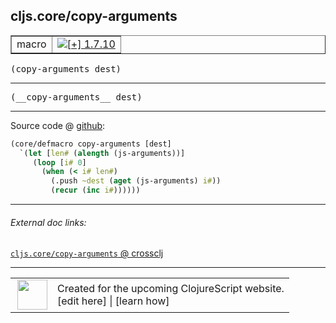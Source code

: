 ## cljs.core/copy-arguments



 <table border="1">
<tr>
<td>macro</td>
<td><a href="https://github.com/cljsinfo/cljs-api-docs/tree/1.7.10"><img valign="middle" alt="[+] 1.7.10" title="Added in 1.7.10" src="https://img.shields.io/badge/+-1.7.10-lightgrey.svg"></a> </td>
</tr>
</table>

<samp>(copy-arguments dest)</samp><br>

---

 <samp>
(__copy-arguments__ dest)<br>
</samp>

---







Source code @ [github]():

```clj
(core/defmacro copy-arguments [dest]
  `(let [len# (alength (js-arguments))]
     (loop [i# 0]
       (when (< i# len#)
         (.push ~dest (aget (js-arguments) i#))
         (recur (inc i#))))))
```

<!--
Repo - tag - source tree - lines:

 <pre>

</pre>

-->

---



###### External doc links:

[`cljs.core/copy-arguments` @ crossclj](http://crossclj.info/fun/cljs.core/copy-arguments.html)<br>

---

 <table>
<tr><td>
<img valign="middle" align="right" width="48px" src="http://i.imgur.com/Hi20huC.png">
</td><td>
Created for the upcoming ClojureScript website.<br>
[edit here] | [learn how]
</td></tr></table>

[edit here]:https://github.com/cljsinfo/cljs-api-docs/blob/master/cljsdoc/cljs.core/copy-arguments.cljsdoc
[learn how]:https://github.com/cljsinfo/cljs-api-docs/wiki/cljsdoc-files

<!--

This information was too distracting to show to readers, but I'll leave it
commented here since it is helpful to:

- pretty-print the data used to generate this document
- and show how to retrieve that data



The API data for this symbol:

```clj
{:ns "cljs.core",
 :name "copy-arguments",
 :signature ["[dest]"],
 :name-encode "copy-arguments",
 :history [["+" "1.7.10"]],
 :type "macro",
 :full-name-encode "cljs.core/copy-arguments",
 :source {:code "(core/defmacro copy-arguments [dest]\n  `(let [len# (alength (js-arguments))]\n     (loop [i# 0]\n       (when (< i# len#)\n         (.push ~dest (aget (js-arguments) i#))\n         (recur (inc i#))))))",
          :title "Source code",
          :repo "clojurescript",
          :tag "r1.9.36",
          :filename "src/main/clojure/cljs/core.cljc",
          :lines [2769 2774],
          :url "https://github.com/clojure/clojurescript/blob/r1.9.36/src/main/clojure/cljs/core.cljc#L2769-L2774"},
 :usage ["(copy-arguments dest)"],
 :full-name "cljs.core/copy-arguments",
 :cljsdoc-url "https://github.com/cljsinfo/cljs-api-docs/blob/master/cljsdoc/cljs.core/copy-arguments.cljsdoc"}

```

Retrieve the API data for this symbol:

```clj
;; from Clojure REPL
(require '[clojure.edn :as edn])
(-> (slurp "https://raw.githubusercontent.com/cljsinfo/cljs-api-docs/catalog/cljs-api.edn")
    (edn/read-string)
    (get-in [:symbols "cljs.core/copy-arguments"]))
```

-->
